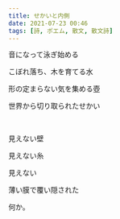 ```yaml
---
title: せかいと内側
date: 2021-07-23 00:46
tags: [詩, ポエム, 散文, 散文詩]
---
```


音になって泳ぎ始める

<!-- more -->

こぼれ落ち、木を育てる水

形の定まらない気を集める壺

世界から切り取られたせかい

</br>

見えない壁

見えない糸

見えない

薄い膜で覆い隠された

何か。
